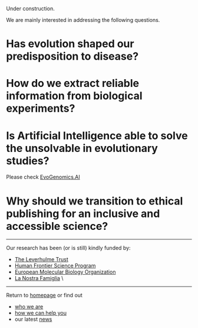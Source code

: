 
Under construction.

We are mainly interested in addressing the following questions.

# Has evolution shaped our predisposition to disease?

# How do we extract reliable information from biological experiments?

# Is Artificial Intelligence able to solve the unsolvable in evolutionary studies?

Please check [EvoGenomics.AI](https://www.evogenomics.ai/)

# Why should we transition to ethical publishing for an inclusive and accessible science?


-----------------------------------------

Our research has been (or is still) kindly funded by:
- [The Leverhulme Trust](https://www.leverhulme.ac.uk/)
- [Human Frontier Science Program](https://www.hfsp.org/)
- [European Molecular Biology Organization](https://www.embo.org/)
- [La Nostra Famiglia](https://lanostrafamiglia.it/) \\

------------------------------------------

Return to [homepage](https://mfumagalli.github.io) or find out
- [who we are](https://mfumagalli.github.io/who-we-are)
- [how we can help you](https://mfumagalli.github.io/how-we-can-help-you)
- our latest [news](https://mfumagalli.github.io/news)




